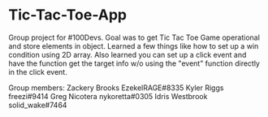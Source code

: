 # Tic-Tac-Toe-App

Group project for #100Devs. Goal was to get Tic Tac Toe Game operational and store elements in object. Learned a few things
like how to set up a win condition using 2D array. Also learned you can set up a click event and have the function
get the target info w/o using the "event" function directly in the click event. 

Group members:
Zackery Brooks EzekelRAGE#8335 
Kyler Riggs freezi#9414 
Greg Nicotera nykoretta#0305 
Idris Westbrook solid_wake#7464 
